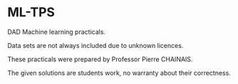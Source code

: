 # ML-TPS
DAD Machine learning practicals.

Data sets are not always included due to unknown licences.

These practicals were prepared by Professor Pierre CHAINAIS.

The given solutions are students work, no warranty about their correctness. 
